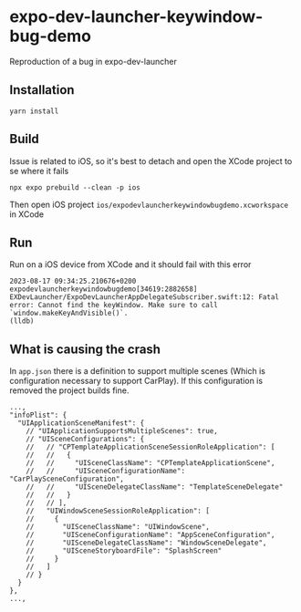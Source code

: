 # expo-dev-launcher-keywindow-bug-demo
Reproduction of a bug in expo-dev-launcher

## Installation

```
yarn install
```


## Build
Issue is related to iOS, so it's best to detach and open the XCode project to se where it fails
```
npx expo prebuild --clean -p ios
```

Then open iOS project `ios/expodevlauncherkeywindowbugdemo.xcworkspace` in XCode


## Run

Run on a iOS device from XCode and it should fail with this error

```
2023-08-17 09:34:25.210676+0200 expodevlauncherkeywindowbugdemo[34619:2882658] EXDevLauncher/ExpoDevLauncherAppDelegateSubscriber.swift:12: Fatal error: Cannot find the keyWindow. Make sure to call `window.makeKeyAndVisible()`.
(lldb) 
```

## What is causing the crash
In `app.json` there is a definition to support multiple scenes (Which is configuration necessary to support CarPlay). If this configuration is removed the project builds fine.

```
...,
"infoPlist": {
  "UIApplicationSceneManifest": {
    // "UIApplicationSupportsMultipleScenes": true,
    // "UISceneConfigurations": {
    //   // "CPTemplateApplicationSceneSessionRoleApplication": [
    //   //   {
    //   //     "UISceneClassName": "CPTemplateApplicationScene",
    //   //     "UISceneConfigurationName": "CarPlaySceneConfiguration",
    //   //     "UISceneDelegateClassName": "TemplateSceneDelegate"
    //   //   }
    //   // ],
    //   "UIWindowSceneSessionRoleApplication": [
    //     {
    //       "UISceneClassName": "UIWindowScene",
    //       "UISceneConfigurationName": "AppSceneConfiguration",
    //       "UISceneDelegateClassName": "WindowSceneDelegate",
    //       "UISceneStoryboardFile": "SplashScreen"
    //     }
    //   ]
    // }
  }
},
...,
```



